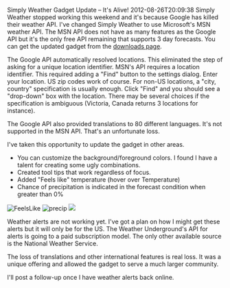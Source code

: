 Simply Weather Gadget Update &ndash; It's Alive!
2012-08-26T20:09:38
Simply Weather stopped working this weekend and it's because Google has killed their weather API. I've changed Simply Weather to use Microsoft's MSN weather API. The MSN API does not have as many features as the Google API but it's the only free API remaining that supports 3 day forecasts. You can get the updated gadget from the [downloads page](http://mike-ward.net/downloads).

The Google API automatically resolved locations. This eliminated the step of asking for a unique location identifier. MSN's API requires a location identifier. This required adding a "Find" button to the settings dialog. Enter your location. US zip codes work of course. For non-US locations, a "city, country" specification is usually enough. Click "Find" and you should see a "drop-down" box with the location. There may be several choices if the specification is ambiguous (Victoria, Canada returns 3 locations for instance).

The Google API also provided translations to 80 different languages. It's not supported in the MSN API. That's an unfortunate loss.

I've taken this opportunity to update the gadget in other areas.

  * You can customize the background/foreground colors. I found I have a talent for creating some ugly combinations.
  * Created tool tips that work regardless of focus.
  * Added "Feels like" temperature (hover over Temperature)
  * Chance of precipitation is indicated in the forecast condition when greater than 0%

![FeelsLike](http://mike-ward.net/content/images/blog/Simply-Weather-Gadget-Update--Its-Alive_A9EA/FeelsLike.png) ![precip](http://mike-ward.net/content/images/blog/Simply-Weather-Gadget-Update--Its-Alive_A9EA/precip.png) ![](http://mike-ward.net/content/images/blog/Simply-Weather-Gadget-Update_7A07/color2.png)

Weather alerts are not working yet. I've got a plan on how I might get these alerts but it will only be for the US. The Weather Underground's API for alerts is going to a paid subscription model. The only other available source is the National Weather Service.

The loss of translations and other international features is real loss. It was a unique offering and allowed the gadget to serve a much larger community. 

I'll post a follow-up once I have weather alerts back online.
